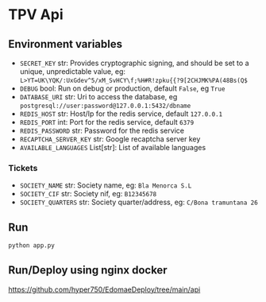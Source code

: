 # TPV Api

## Environment variables
- `SECRET_KEY` str: Provides cryptographic signing, and should be set to a unique, unpredictable value, eg: `L>YT=UK\YQK/:UxGdev^5/xM_SvHCY\f;%H#R!zpku{{?9[2CHJMK%PA(48Bs(Q$`
- `DEBUG` bool: Run on debug or production, default `False`, eg `True`
- `DATABASE_URI` str: Uri to access the database, eg `postgresql://user:password@127.0.0.1:5432/dbname`
- `REDIS_HOST` str: Host/Ip for the redis service, default `127.0.0.1`
- `REDIS_PORT` int: Port for the redis service, default `6379`
- `REDIS_PASSWORD` str: Password for the redis service
- `RECAPTCHA_SERVER_KEY` str: Google recaptcha server key
- `AVAILABLE_LANGUAGES` List[str]: List of available languages

### Tickets
- `SOCIETY_NAME` str: Society name, eg: `Bla Menorca S.L`
- `SOCIETY_CIF` str: Society nif, eg: `B12345678`
- `SOCIETY_QUARTERS` str: Society quarter/address, eg: `C/Bona tramuntana 26`

## Run
```bash
python app.py
```

## Run/Deploy using nginx docker
https://github.com/hyper750/EdomaeDeploy/tree/main/api
